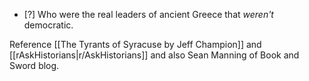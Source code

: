 - [?] Who were the real leaders of ancient Greece that _weren't_ democratic. 

Reference [[The Tyrants of Syracuse by Jeff Champion]] and [[rAskHistorians|r/AskHistorians]] and also Sean Manning of Book and Sword blog.